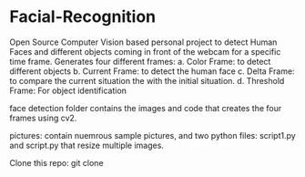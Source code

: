 # Facial-Recognition

Open Source Computer Vision based personal project to detect Human Faces and different objects coming in front of the webcam for a specific time frame. 
Generates four different frames: 
a.	Color Frame: to detect different objects
b.	Current Frame: to detect the human face
c.	Delta Frame: to compare the current situation the with the initial situation.
d.	Threshold Frame: For object identification



face detection folder contains the images and code that creates the four frames using cv2. 

pictures: contain nuemrous sample pictures, and two python files: script1.py and script.py that resize multiple images. 


Clone this repo: git clone
